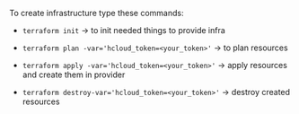 To create infrastructure type these commands:

* `terraform init` -> to init needed things to provide infra
  
* `terraform plan -var='hcloud_token=<your_token>'` -> to plan resources
  
* `terraform apply -var='hcloud_token=<your_token>'` -> apply resources and create them in provider
  
* `terraform destroy-var='hcloud_token=<your_token>'` -> destroy created resources